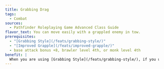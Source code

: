 ```yaml
---
title: Grabbing Drag
tags:
  - Combat
sources:
  - Pathfinder Roleplaying Game Advanced Class Guide
flavor_text: You can move easily with a grappled enemy in tow.
prerequisites:
  - "[Grabbing Style](/feats/grabbing-style/)"
  - "[Improved Grapple](/feats/improved-grapple/)"
  - base attack bonus +8, brawler level 4th, or monk level 4th
benefit: |
  When you are using [Grabbing Style](/feats/grabbing-style/), if you use the move grapple action, you can move both yourself and a single target that you're grappling your full speed instead of half your speed. After you have done so, you can use a move action to move yourself and the target of your grapple half your speed without needing to attempt an additional combat maneuver check. You cannot use this feat if you are grappling two targets.
---
```


